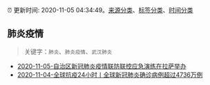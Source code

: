:alarm_clock: 更新时间: 2020-11-05 04:34:49。[来源分类](../README.md)、[标签分类](../TAGS.md)、[时间分类](../TIMELINE.md)

## 肺炎疫情


> 关键字：`肺炎`、`肺炎疫情`、`武汉肺炎`



- [2020-11-05-自治区新冠肺炎疫情联防联控应急演练在拉萨举办](http://wjw.xizang.gov.cn/xwzx/wsjkdt/202011/t20201105_181140.html) 
- [2020-11-04-全球抗疫24小时丨全球新冠肺炎确诊病例超过4736万例](http://app.cctv.com/special/cportal/detail/arti/index.html?id=ArtiQcK0c4fiO0YE8VXRjh84201105&isfromapp=1) 
